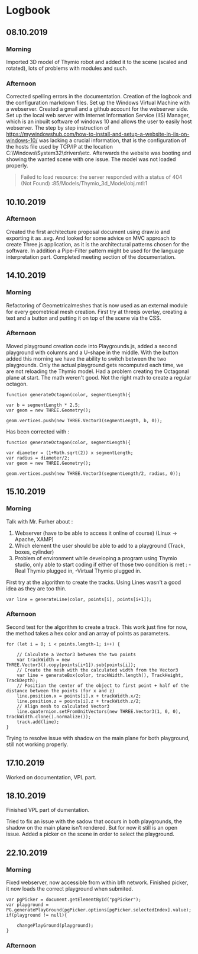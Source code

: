# Logbook

## 08.10.2019

### Morning

Imported 3D model of Thymio robot and added it to the scene (scaled and rotated), lots of problems with modules and such.

### Afternoon

Corrected spelling errors in the documentation.
Creation of the logbook and the configuration markdown files.
Set up the Windows Virtual Machine with a webserver. Created a gmail and a github account for the webserver side. Set up the local web server with Internet Information Service (IIS) Manager, which is an inbuilt software of windows 10 and allows the user to easily host webserver. The step by step instruction of https://mywindowshub.com/how-to-install-and-setup-a-website-in-iis-on-windows-10/ was lacking a crucial information, that is the configuration of the hosts file used by TCP/IP at the location C:\Windows\System32\drivers\etc. Afterwards the website was booting and showing the wanted scene with one issue. The model was not loaded properly.
> Failed to load resource: the server responded with a status of 404 (Not Found) :85/Models/Thymio_3d_Model/obj.mtl:1

## 10.10.2019

### Afternoon

Created the first architecture proposal document using draw.io and exporting it as .svg. And looked for some advice on MVC approach to create Three.js application, as it is the architectural patterns chosen for the software. In addition a Pipe-Filter pattern might be used for the language interpretation part.
Completed meeting section of the documentation.


## 14.10.2019

### Morning

Refactoring of Geometricalmeshes that is now used as an external module for every geometrical mesh creation. First try at threejs overlay, creating a text and a button and putting it on top of the scene via the CSS.

### Afternoon

Moved playground creation code into Playgrounds.js, added a second playground with columns and a U-shape in the middle. With the button added this morning we have the ability to switch between the two playgrounds. Only the actual playground gets recomputed each time, we are not reloading the Thymio model.
Had a problem creating the Octagonal plane at start. The math weren't good.
Not the right math to create a regular octagon.

    function generateOctagon(color, segmentLength){

    var b = segmentLength * 2.5;
    var geom = new THREE.Geometry();

    geom.vertices.push(new THREE.Vector3(segmentLength, b, 0));
Has been corrected with :

    function generateOctagon(color, segmentLength){

    var diameter = (1+Math.sqrt(2)) x segmentLength;
    var radius = diameter/2;
    var geom = new THREE.Geometry();

    geom.vertices.push(new THREE.Vector3(segmentLength/2, radius, 0));


## 15.10.2019

### Morning

Talk with Mr. Furher about :
1. Webserver (have to be able to access it online of course) (Linux -> Apache, XAMP)
2. Which element the user should be able to add to a playground (Track, boxes, cylinder)
3. Problem of environment while developing a program using Thymio studio, only able to start coding if either of those two condition is met : -Real Thymio plugged in, -Virtual Thymio plugged in.

First try at the algorithm to create the tracks. Using Lines wasn't a good idea as they are too thin.

    var line = generateLine(color, points[i], points[i+1]);

### Afternoon

Second test for the algorithm to create a track. This work just fine for now, the method takes a hex color and an array of points as parameters.

    for (let i = 0; i < points.length-1; i++) {

        // Calculate a Vector3 between the two points
        var trackWidth = new THREE.Vector3().copy(points[i+1]).sub(points[i]);
        // Create the mesh with the calculated width from the Vector3
        var line = generateBox(color, trackWidth.length(), TrackHeight, TrackDepth);
        // Position the center of the object to first point + half of the distance between the points (for x and z)
        line.position.x = points[i].x + trackWidth.x/2;
        line.position.z = points[i].z + trackWidth.z/2;
        // Align mesh to calculated Vector3
        line.quaternion.setFromUnitVectors(new THREE.Vector3(1, 0, 0), trackWidth.clone().normalize());
        track.add(line);       
    }

Trying to resolve issue with shadow on the main plane for both playground, still not working properly. 

## 17.10.2019

Worked on documentation, VPL part.

## 18.10.2019

Finished VPL part of dumentation.

Tried to fix an issue with the sadow that occurs in both playgrounds, the shadow on the main plane isn't rendered. But for now it still is an open issue.
Added a picker on the scene in order to select the playground.

## 22.10.2019

### Morning

Fixed webserver, now accessible from within bfh network. Finished picker, it now loads the correct playground when submited.


    var pgPicker = document.getElementById("pgPicker");
    var playground = PG.generatePlayGround(pgPicker.options[pgPicker.selectedIndex].value);
    if(playground != null){

        changePlayGround(playground);
    }


### Afternoon

